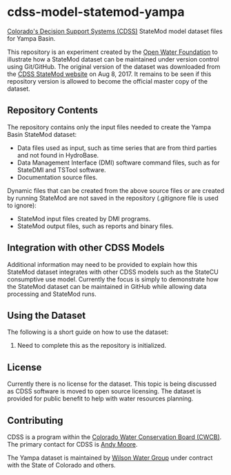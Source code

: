 # cdss-model-statemod-yampa #

[Colorado's Decision Support Systems (CDSS)](http://cdss.state.co.us) StateMod model dataset files for Yampa Basin.

This repository is an experiment created by the [Open Water Foundation](http://openwaterfoundation.org) to illustrate how a StateMod dataset can be maintained under version control using Git/GitHub.  The original version of the dataset was downloaded from the [CDSS StateMod website](http://cdss.state.co.us/Modeling/Pages/SurfaceWaterStateMod.aspx) on Aug 8, 2017.  It remains to be seen if this repository version is allowed to become the official master copy of the dataset.

## Repository Contents ##

The repository contains only the input files needed to create the Yampa Basin StateMod dataset:

* Data files used as input, such as time series that are from third parties and not found in HydroBase.
* Data Management Interface (DMI) software command files, such as for StateDMI and TSTool software.
* Documentation source files.

Dynamic files that can be created from the above source files or are created by running StateMod are not saved in the repository (.gitignore file is used to ignore):

* StateMod input files created by DMI programs.
* StateMod output files, such as reports and binary files.

## Integration with other CDSS Models ##

Additional information may need to be provided to explain how this StateMod dataset integrates with other CDSS models such as the StateCU consumptive use model.
Currently the focus is simply to demonstrate how the StateMod dataset can be maintained in GitHub while allowing data processing and StateMod runs.

## Using the Dataset ##

The following is a short guide on how to use the dataset:

1. Need to complete this as the repository is initialized.

## License ##

Currently there is no license for the dataset.  This topic is being discussed as CDSS software is moved to open source licensing.  The dataset is provided for public benefit to help with water resources planning.

## Contributing ##

CDSS is a program within the [Colorado Water Conservation Board (CWCB)](http://cwcb.state.co.us).  The primary contact for CDSS is [Andy Moore](mailto:andy.moore@state.co.us).

The Yampa dataset is maintained by [Wilson Water Group](http://www.wilsonwatergroup.com/) under contract with the State of Colorado and others.